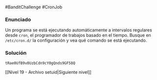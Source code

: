 #BanditChallenge #CronJob
### Enunciado
Un programa se está ejecutando automáticamente a intervalos regulares desde `cron`, el programador de trabajos basado en el tiempo. Busque en `/etc/cron.d/` la configuración y vea qué comando se está ejecutando.
### Solución


`tRae0UfB9v0UzbCdn9cY0gQnds9GF58Q`

[[Nivel 19 - Archivo setuid|Siguiente nivel]]